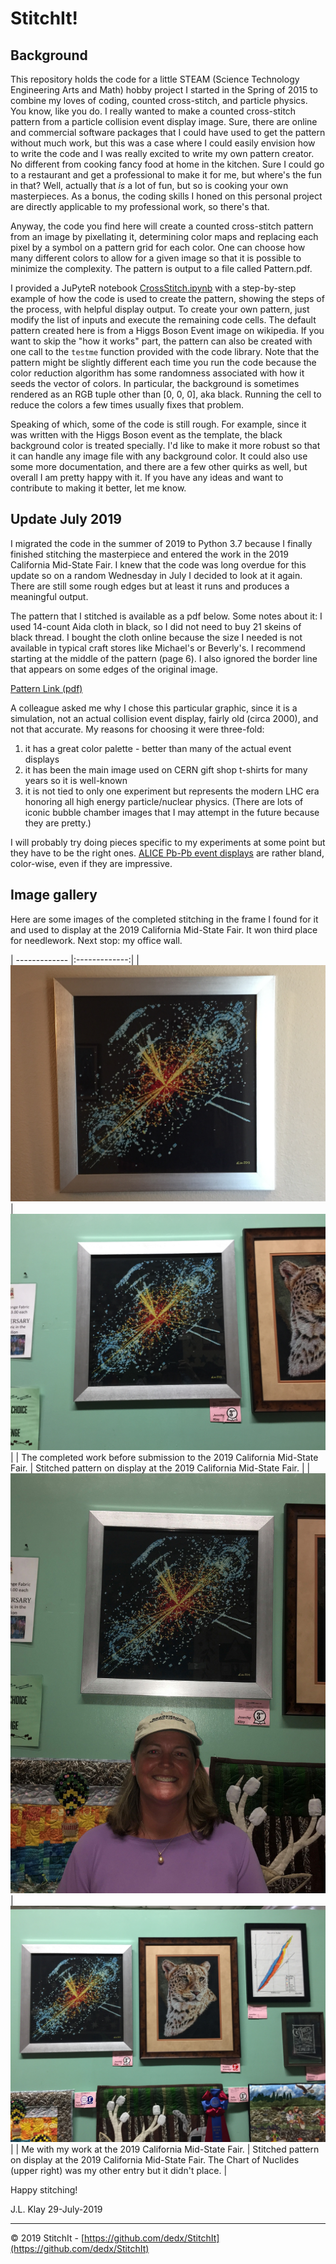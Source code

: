 # StitchIt!

## Background

This repository holds the code for a little STEAM (Science Technology Engineering Arts and Math) hobby project I started in the Spring of 2015 to combine my loves of coding, counted cross-stitch, and particle physics.  You know, like you do.  I really wanted to make a counted cross-stitch pattern from a particle collision event display image.  Sure, there are online and commercial software packages that I could have used to get the pattern without much work, but this was a case where I could easily envision how to write the code and I was really excited to write my own pattern creator.  No different from cooking fancy food at home in the kitchen.  Sure I could go to a restaurant and get a professional to make it for me, but where's the fun in that?  Well, actually that *is* a lot of fun, but so is cooking your own masterpieces.  As a bonus, the coding skills I honed on this personal project are directly applicable to my professional work, so there's that.

Anyway, the code you find here will create a counted cross-stitch pattern from an image by pixellating it, determining color maps and replacing each pixel by a symbol on a pattern grid for each color. One can choose how many different colors to allow for a given image so that it is possible to minimize the complexity. The pattern is output to a file called Pattern.pdf.

I provided a JuPyteR notebook [CrossStitch.ipynb](https://github.com/dedx/StitchIt/blob/master/CrossStitch.ipynb) with a step-by-step example of how the code is used to create the pattern, showing the steps of the process, with helpful display output. To create your own pattern, just modify the list of inputs and execute the remaining code cells. The default pattern created here is from a Higgs Boson Event image on wikipedia. If you want to skip the "how it works" part, the pattern can also be created with one call to the `testme` function provided with the code library.  Note that the pattern might be slightly different each time you run the code because the color reduction algorithm has some randomness associated with how it seeds the vector of colors.  In particular, the background is sometimes rendered as an RGB tuple other than [0, 0, 0], aka black.  Running the cell to reduce the colors a few times usually fixes that problem.

Speaking of which, some of the code is still rough.  For example, since it was written with the Higgs Boson event as the template, the black background color is treated specially.  I'd like to make it more robust so that it can handle any image file with any background color. It could also use some more documentation, and there are a few other quirks as well, but overall I am pretty happy with it.  If you have any ideas and want to contribute to making it better, let me know.

## Update July 2019
I migrated the code in the summer of 2019 to Python 3.7 because I finally finished stitching the masterpiece and entered the work in the 2019 California Mid-State Fair. I knew that the code was long overdue for this update so on a random Wednesday in July I decided to look at it again.  There are still some rough edges but at least it runs and produces a meaningful output.

The pattern that I stitched is available as a pdf below.  Some notes
about it:  I used 14-count Aida cloth in black, so I did not need to buy 21
skeins of black thread.  I bought the cloth online because the size I needed is
not available in typical craft stores like Michael's or Beverly's. I recommend
starting at the middle of the pattern (page 6). I also ignored the border line 
that appears on some edges of the original image.

[Pattern Link (pdf)](./img/HiggsPattern-AsStitched.pdf)

A colleague asked me why I chose this particular graphic, since it is a simulation, 
not an actual collision event display, fairly old (circa 2000), and not that accurate.
My reasons for choosing it were three-fold:  
1. it has a great color palette - better than many of the actual event displays 
2. it has been the main image used on CERN gift shop t-shirts for many years so it is well-known 
3. it is not tied to only one experiment but represents the modern LHC era honoring all high energy particle/nuclear physics. (There are lots of iconic bubble chamber images that I may attempt in the future because they are pretty.)

I will probably try doing pieces specific to my experiments at some point but they have to be the right ones. 
[ALICE Pb-Pb event displays](https://cds.cern.ch/record/2202730) are rather bland, color-wise, 
even if they are impressive.

## Image gallery

Here are some images of the completed stitching in the frame I found for it and used to display at the 
2019 California Mid-State Fair.  It won third place for needlework. Next stop: my office wall.

| ------------- |:-------------:| 
| ![Stitched Image 4][img4]      | ![Stitched Image 1][img1] | 
| The completed work before submission to the 2019 California Mid-State Fair. | Stitched pattern on display at the 2019 California Mid-State Fair. |
| ![Stitched Image 3][img3]       | ![Stitched Image 2][img2] |
| Me with my work at the 2019 California Mid-State Fair. | Stitched pattern on display at the 2019 California Mid-State Fair.  The Chart of Nuclides (upper right) was my other entry but it didn't place. |

[img1]: https://github.com/dedx/StitchIt/raw/master/img/image001.jpg "Stitched Image 1"
[img2]: https://github.com/dedx/StitchIt/raw/master/img/image002.jpg "Stitched Image 2"
[img3]: https://github.com/dedx/StitchIt/raw/master/img/image003.jpg "Stitched Image 3"
[img4]: https://github.com/dedx/StitchIt/raw/master/img/image004.jpg "Stitched Image 4"


Happy stitching!

J.L. Klay
29-July-2019

<hr>

© 2019 StitchIt - [https://github.com/dedx/StitchIt](https://github.com/dedx/StitchIt)